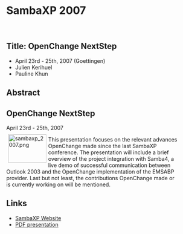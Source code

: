 # SambaXP 2007 #

<p>&nbsp;</p>

## Title: OpenChange NextStep ##

- April 23rd - 25th, 2007 (Goettingen)
- Julien Kerihuel
- Pauline Khun
 

## Abstract ##

<div class="news" style="width:90%;">
<h2>OpenChange NextStep</h2>
<div class="date">April 23rd - 25th, 2007</div>

<img width="101" height="75" border="0"
src="/images/conferences/sambaxp_2007.png" alt="sambaxp_2007.png"
style="border: 0pt none; margin: -5px 5px 5px; float: left;" /> 

This presentation focuses on the relevant advances OpenChange made
since the last SambaXP conference. The presentation will include a
brief overview of the project integration with Samba4, a live demo of
successful communication between Outlook 2003 and the OpenChange
implementation of the EMSABP provider. Last but not least, the
contributions OpenChange made or is currently working on will be
mentioned.

</div>

## Links ##

- [SambaXP Website](http://www.sambaxp.org)
- [PDF presentation](/files/sambaxp_2007_openchange_nextstep.pdf)